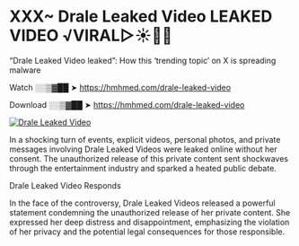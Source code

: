 # XXX~ Drale Leaked Video LEAKED VIDEO ️√VIRAL▷☀️👄💥

“Drale Leaked Video leaked”: How this ‘trending topic’ on X is spreading malware

Watch ░░▒▓██ ➤ https://hmhmed.com/drale-leaked-video

Download ░░▒▓██ ➤ https://hmhmed.com/drale-leaked-video

[![Drale Leaked Video](https://i.imgur.com/dJHk4Zq.gif)](https://hmhmed.com/drale-leaked-video)

In a shocking turn of events, explicit videos, personal photos, and private messages involving Drale Leaked Videos were leaked online without her consent. The unauthorized release of this private content sent shockwaves through the entertainment industry and sparked a heated public debate.

Drale Leaked Video Responds

In the face of the controversy, Drale Leaked Videos released a powerful statement condemning the unauthorized release of her private content. She expressed her deep distress and disappointment, emphasizing the violation of her privacy and the potential legal consequences for those responsible.